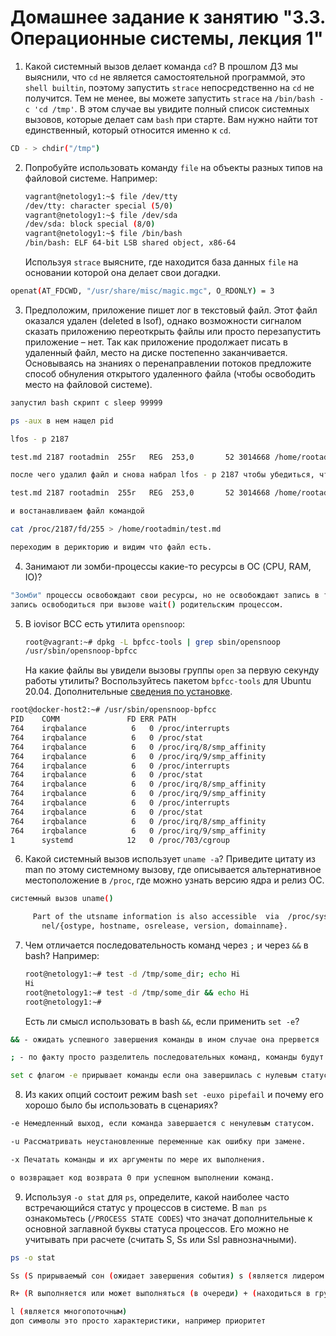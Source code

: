 # Домашнее задание к занятию "3.3. Операционные системы, лекция 1"

1. Какой системный вызов делает команда `cd`? В прошлом ДЗ мы выяснили, что `cd` не является самостоятельной  программой, это `shell builtin`, поэтому запустить `strace` непосредственно на `cd` не получится. Тем не менее, вы можете запустить `strace` на `/bin/bash -c 'cd /tmp'`. В этом случае вы увидите полный список системных вызовов, которые делает сам `bash` при старте. Вам нужно найти тот единственный, который относится именно к `cd`.

```bash
CD - > chdir("/tmp") 
```

2. Попробуйте использовать команду `file` на объекты разных типов на файловой системе. Например:
    ```bash
    vagrant@netology1:~$ file /dev/tty
    /dev/tty: character special (5/0)
    vagrant@netology1:~$ file /dev/sda
    /dev/sda: block special (8/0)
    vagrant@netology1:~$ file /bin/bash
    /bin/bash: ELF 64-bit LSB shared object, x86-64
    ```
    Используя `strace` выясните, где находится база данных `file` на основании которой она делает свои догадки.

```bash
openat(AT_FDCWD, "/usr/share/misc/magic.mgc", O_RDONLY) = 3
```

3. Предположим, приложение пишет лог в текстовый файл. Этот файл оказался удален (deleted в lsof), однако возможности сигналом сказать приложению переоткрыть файлы или просто перезапустить приложение – нет. Так как приложение продолжает писать в удаленный файл, место на диске постепенно заканчивается. Основываясь на знаниях о перенаправлении потоков предложите способ обнуления открытого удаленного файла (чтобы освободить место на файловой системе).

```bash
запустил bash скрипт с sleep 99999

ps -aux в нем нащел pid

lfos - p 2187

test.md 2187 rootadmin  255r   REG  253,0       52 3014668 /home/rootadmin/test.md

после чего удалил файл и снова набрал lfos - p 2187 чтобы убедиться, что появился статус (deleted)

test.md 2187 rootadmin  255r   REG  253,0       52 3014668 /home/rootadmin/test.md (deleted)

и востанавливаем файл командой

cat /proc/2187/fd/255 > /home/rootadmin/test.md

переходим в дерикторию и видим что файл есть.
```


4. Занимают ли зомби-процессы какие-то ресурсы в ОС (CPU, RAM, IO)?

```bash
"Зомби" процессы освобождают свои ресурсы, но не освобождают запись в таблице процессов. 
запись освободиться при вызове wait() родительским процессом. 
```

5. В iovisor BCC есть утилита `opensnoop`:
    ```bash
    root@vagrant:~# dpkg -L bpfcc-tools | grep sbin/opensnoop
    /usr/sbin/opensnoop-bpfcc
    ```
    На какие файлы вы увидели вызовы группы `open` за первую секунду работы утилиты? Воспользуйтесь пакетом `bpfcc-tools` для Ubuntu 20.04. Дополнительные [сведения по установке](https://github.com/iovisor/bcc/blob/master/INSTALL.md).

```bash
root@docker-host2:~# /usr/sbin/opensnoop-bpfcc
PID    COMM               FD ERR PATH
764    irqbalance          6   0 /proc/interrupts
764    irqbalance          6   0 /proc/stat
764    irqbalance          6   0 /proc/irq/8/smp_affinity
764    irqbalance          6   0 /proc/irq/9/smp_affinity
764    irqbalance          6   0 /proc/interrupts
764    irqbalance          6   0 /proc/stat
764    irqbalance          6   0 /proc/irq/8/smp_affinity
764    irqbalance          6   0 /proc/irq/9/smp_affinity
764    irqbalance          6   0 /proc/interrupts
764    irqbalance          6   0 /proc/stat
764    irqbalance          6   0 /proc/irq/8/smp_affinity
764    irqbalance          6   0 /proc/irq/9/smp_affinity
1      systemd            12   0 /proc/703/cgroup
```

6. Какой системный вызов использует `uname -a`? Приведите цитату из man по этому системному вызову, где описывается альтернативное местоположение в `/proc`, где можно узнать версию ядра и релиз ОС.

```bash
системный вызов uname()

     Part of the utsname information is also accessible  via  /proc/sys/ker‐
       nel/{ostype, hostname, osrelease, version, domainname}.
```

7. Чем отличается последовательность команд через `;` и через `&&` в bash? Например:
    ```bash
    root@netology1:~# test -d /tmp/some_dir; echo Hi
    Hi
    root@netology1:~# test -d /tmp/some_dir && echo Hi
    root@netology1:~#
    ```
    Есть ли смысл использовать в bash `&&`, если применить `set -e`?

```bash
&& - ожидать успешного завершения команды в ином случае она прервется 

; - по факту просто разделитель последовательных команд, команды будут выполняться независимо от успешности предидущих команд.

set с флагом -e прирывает команды если она завершилась с нулевым статусом, так что при любой ошибке прервет команды.
```

8. Из каких опций состоит режим bash `set -euxo pipefail` и почему его хорошо было бы использовать в сценариях?

```bash
-e Немедленный выход, если команда завершается с ненулевым статусом.

-u Рассматривать неустановленные переменные как ошибку при замене.

-x Печатать команды и их аргументы по мере их выполнения.

o возвращает код возврата 0 при успешном выполнении команд.
```

9. Используя `-o stat` для `ps`, определите, какой наиболее часто встречающийся статус у процессов в системе. В `man ps` ознакомьтесь (`/PROCESS STATE CODES`) что значат дополнительные к основной заглавной буквы статуса процессов. Его можно не учитывать при расчете (считать S, Ss или Ssl равнозначными).

```bash
ps -o stat

Ss (S прирываемый сон (ожидает завершения события) s (является лидером сеанса) ) 

R+ (R выполняется или может выполняться (в очереди) + (находиться в группе процессов переднего плана))

l (является многопоточным) 
доп символы это просто характеристики, например приоритет
```